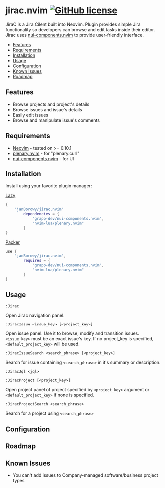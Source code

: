 # jirac.nvim [![GitHub license](https://img.shields.io/badge/license-MIT-blue.svg?style=flat-square)](https://github.com/your/your-project/blob/master/LICENSE)

JiraC is a Jira Cilent built into Neovim. Plugin provides simple Jira functionality so
developers can browse and edit tasks inside their editor. Jirac uses
[nui-components.nvim](https://github.com/grapp-dev/nui-components.nvim) to provide
user-friendly interface.

* [Features](#features)
* [Requirements](#requirements)
* [Installation](#installation)
* [Usage](#usage)
* [Configuration](#configuration)
* [Known Issues](#known-issues)
* [Roadmap](#roadmap)


## <a name="features">Features</a>
* Browse projects and project's details
* Browse issues and issue's details
* Easily edit issues
* Browse and manipulate issue's comments

## <a name="requirements">Requirements</a>
* [Neovim](https://neovim.io/) - tested on >= 0.10.1
* [plenary.nvim](https://github.com/nvim-lua/plenary.nvim) - for "plenary.curl"
* [nui-components.nvim](https://github.com/grapp-dev/nui-components.nvim) - for UI

## <a name="installation">Installation</a>
Install using your favorite plugin manager:

[Lazy](https://github.com/folke/lazy.nvim)
```lua
{
    "janBorowy/jirac.nvim"
        dependencies = {
            "grapp-dev/nui-components.nvim",
            "nvim-lua/plenary.nvim"
        }
}
```

[Packer](https://github.com/wbthomason/packer.nvim)
```lua
use {
    "janBorowy/jirac.nvim",
        requires = {
            "grapp-dev/nui-components.nvim",
            "nvim-lua/plenary.nvim"
        }
}
```

## <a name="usage">Usage</a>

`:Jirac`

Open Jirac navigation panel.

`:JiracIssue <issue_key> [<project_key>]`

Open issue panel. Use it to browse, modify and transition issues.
`<issue_key>` must be an exact issue's key.
If no project_key is specified, `<default_project_key>` will be used.

`:JiracIssueSearch <search_phrase> [<project_key>]`

Search for issue containing `<search_phrase>` in it's summary or description.

`:JiracJql <jql>`

`:JiracProject [<project_key>]`

Open project panel of project specified by `<project_key>` argument or
`<default_project_key>` if none is specified.

`:JiracProjectSearch <search_phrase>`

Search for a project using `<search_phrase>`

## <a name="configuration">Configuration</a>

## <a name="roadmap">Roadmap</a>

## <a name="known-issues">Known Issues</a>
- You can't add issues to Company-managed software/business project types
